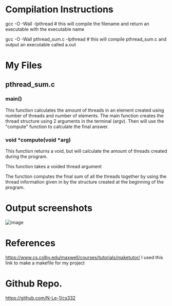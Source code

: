 <!--
NOTES:
This README is an example README for CS332/532 labs. This is a purely minimal example. It's written to emulate pure english representations of a set of documentation. As you start to write more "real world" documentation you will encounter certain standards and manners of writing that this README prepares you for
-->

# Compilation Instructions

gcc -O -Wall <executable name> -lpthread # this will compile the filename and return an executable with the executable name

gcc -O -Wall pthread_sum.c -lpthread # this will compile pthread_sum.c and output an executable called a.out

# My Files
## pthread_sum.c

### main()

This function calculates the amount of threads in an element created using number of threads and number of elements. The main function creates the thread structure using 2 arguments in the terminal (argv). Then will use the "compute" function to calculate the final answer.


### void *compute(void *arg)
This function returns a void, but will calculate the amount of threads created during the program.

This function takes a voided thread argument 

The function computes the final sum of all the threads together by using the thread information given in by the structure created at the beginning of the program.

# Output screenshots
![image](https://github.com/N-Le-1/cs332/assets/156348689/c162dddb-8619-4238-851c-ed1cb6d4b515)

# References

https://www.cs.colby.edu/maxwell/courses/tutorials/maketutor/
I used this link to make a makefile for my project

# Github Repo.
https://github.com/N-Le-1/cs332
